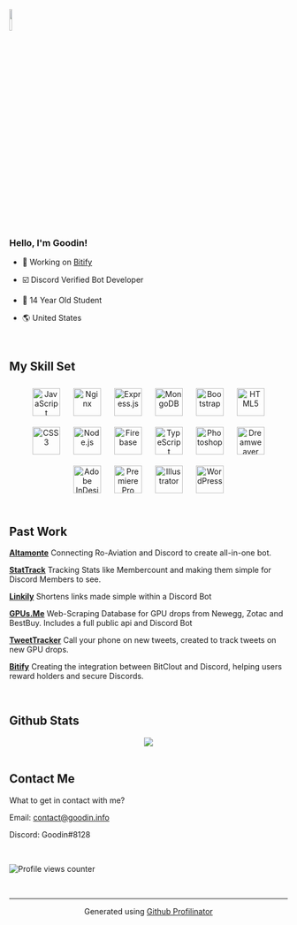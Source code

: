 <div align="left">
<img src="https://cdn.discordapp.com/attachments/837913401048563722/854943542183329842/Goodin_logo.png" align="center" style="width: 10%" />
</div>  
  

### Hello, I'm Goodin!  
  

- 🔭 Working on [Bitify](https://bitify.tech)  
  

- ☑️ Discord Verified Bot Developer  
  

- 🧑 14 Year Old Student  
  

- 🌎 United States  
  

<br/>  


## My Skill Set  
<div align="center">  
<img style="margin: 10px" src="https://profilinator.rishav.dev/skills-assets/javascript-original.svg" alt="JavaScript" height="50" />  
<img style="margin: 10px" src="https://profilinator.rishav.dev/skills-assets/nginx-original.svg" alt="Nginx" height="50" />  
<img style="margin: 10px" src="https://profilinator.rishav.dev/skills-assets/express-original-wordmark.svg" alt="Express.js" height="50" />  
<img style="margin: 10px" src="https://profilinator.rishav.dev/skills-assets/mongodb-original-wordmark.svg" alt="MongoDB" height="50" />  
<img style="margin: 10px" src="https://profilinator.rishav.dev/skills-assets/bootstrap-plain.svg" alt="Bootstrap" height="50" />  
<img style="margin: 10px" src="https://profilinator.rishav.dev/skills-assets/html5-original-wordmark.svg" alt="HTML5" height="50" />  
<img style="margin: 10px" src="https://profilinator.rishav.dev/skills-assets/css3-original-wordmark.svg" alt="CSS3" height="50" />  
<img style="margin: 10px" src="https://profilinator.rishav.dev/skills-assets/nodejs-original-wordmark.svg" alt="Node.js" height="50" />  
<img style="margin: 10px" src="https://profilinator.rishav.dev/skills-assets/firebase.png" alt="Firebase" height="50" />  
<img style="margin: 10px" src="https://profilinator.rishav.dev/skills-assets/typescript-original.svg" alt="TypeScript" height="50" />  
<img style="margin: 10px" src="https://profilinator.rishav.dev/skills-assets/photoshop-plain.svg" alt="Photoshop" height="50" />  
<img style="margin: 10px" src="https://profilinator.rishav.dev/skills-assets/adobedreamweaver.png" alt="Dreamweaver " height="50" />  
<img style="margin: 10px" src="https://profilinator.rishav.dev/skills-assets/adobeindesign.svg" alt="Adobe InDesign" height="50" />  
<img style="margin: 10px" src="https://profilinator.rishav.dev/skills-assets/adobepremierepro.png" alt="Premiere Pro" height="50" />  
<img style="margin: 10px" src="https://profilinator.rishav.dev/skills-assets/adobe_illustrator-icon.svg" alt="Illustrator" height="50" />  
<img style="margin: 10px" src="https://profilinator.rishav.dev/skills-assets/wordpress.png" alt="WordPress" height="50" />  
</div>  

<br/>  


## Past Work  
[**Altamonte**](https://top.gg/bot/608420941361315971) Connecting Ro-Aviation and Discord to create all-in-one bot.  
  

[**StatTrack**](https://top.gg/bot/790603664199778304) Tracking Stats like Membercount and making them simple for Discord Members to see.  
  

[**Linkily**](https://top.gg/bot/773277392189521930) Shortens links made simple within a Discord Bot  
  

[**GPUs.Me**](https://gpus.me) Web-Scraping Database for GPU drops from Newegg, Zotac and BestBuy. Includes a full public api and Discord Bot  
  

[**TweetTracker**](https://github.com/TheGoodIn/ZotacStockChecker) Call your phone on new tweets, created to track tweets on new GPU drops.   
  

[**Bitify**](https://bitclout.com/u/bitify) Creating the integration between BitClout and Discord, helping users reward holders and secure Discords.  
  

<br/>  


## Github Stats  
<div align="center"><img src="https://github-readme-stats.vercel.app/api?username=thegoodin&show_icons=true&count_private=true&hide_border=true" align="center" /></div>  

<br/>  


## Contact Me  
What to get in contact with me?  
  

Email: contact@goodin.info  
  

Discord: Goodin#8128  
  

<br/>  

![Profile views counter](https://komarev.com/ghpvc/?username=rishavanand&&style=flat-square)  

<br />

----
<div align="center">Generated using <a href="https://profilinator.rishav.dev/" target="_blank">Github Profilinator</a></div>
